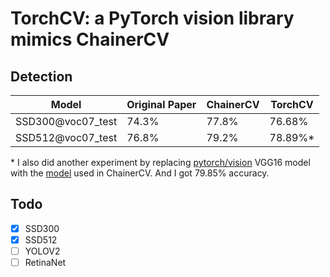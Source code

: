 # TorchCV: a PyTorch vision library mimics ChainerCV


## Detection
| Model             | Original Paper | ChainerCV  | TorchCV  |
| ----------------- | -------------- | ---------- | -------  |
| SSD300@voc07_test | 74.3%          | 77.8%      |  76.68%  |
| SSD512@voc07_test | 76.8%          | 79.2%      |  78.89%* |

\* I also did another experiment by replacing [pytorch/vision](https://github.com/pytorch/vision) VGG16 model with the [model](https://github.com/chainer/chainercv/tree/master/examples/ssd) used in ChainerCV. And I got 79.85% accuracy.

## Todo
- [x] SSD300
- [x] SSD512
- [ ] YOLOV2
- [ ] RetinaNet
